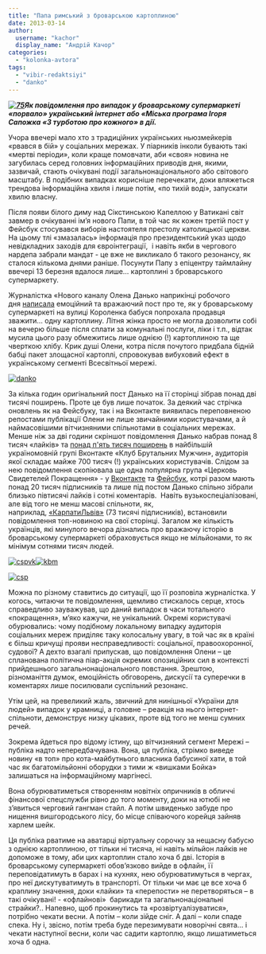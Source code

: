 ```yaml
---
title: "Папа римський з броварською картоплиною"
date: 2013-03-14
author: 
  username: "kachor"
  display_name: "Андрій Качор"
categories: 
  - "kolonka-avtora"
tags: 
  - "vibir-redaktsiyi"
  - "danko"
---
```


_**[![75](https://mpz.brovary.org/wp-content/uploads/2013/03/75.jpg)](https://mpz.brovary.org/wp-content/uploads/2013/03/75.jpg)Як повідомлення про випадок у броварському супермаркеті «порвало» український інтернет або «Міська програма Ігоря Сапожка «З турботою про кожного» в дії.**_ 

Учора ввечері мало хто з традиційних українських ньюзмейкерів «рвався в бій» у соціальних мережах. У піарників інколи бувають такі «мертві періоди», коли краще помовчати, аби «своя» новина не загубилась серед головних інформаційних приводів дня, якими, зазвичай, стають очікувані події загальнонаціонального або світового масштабу. В подібних випадках корисніше перечекати, доки вляжеться трендова інформаційна хвиля і лише потім, «по тихій воді», запускати хвилю власну.

Після появи білого диму над Сікстинською Капеллою у Ватикані світ завмер в очікуванні ім’я нового Папи, в той час як кожен третій пост у Фейсбук стосувався виборів настоятеля престолу католицької церкви. На цьому тлі «змазалась» інформація про президентський указ щодо невідкладних заходів для євроінтеграції,  і навіть якби в чергового нардепа забрали мандат - це вже не викликало б такого резонансу, як сталося кількома днями раніше. Посунути Папу з епіцентру таймлайну ввечері 13 березня вдалося лише… картоплині з броварського супермаркету.

Журналістка «Нового каналу Олена Данько наприкінці робочого дня [написала](http://www.facebook.com/olena.danko/posts/625106510837880) емоційний та вражаючий пост про те, як у броварському супермаркеті на вулиці Короленка бабуся попрохала продавця зважити… одну картоплину. Літня жінка просто не могла дозволити собі на вечерю більше після сплати за комунальні послуги, ліки і т.п., відтак мусила цього разу обмежитись лише однією (!) картоплиною та ще чверткою хлібу. Крик душі Олени, котра після почутого придбала бідній бабці пакет злощасної картоплі, спровокував вибуховий ефект в українському сегменті Всесвітньої мережі.

[![danko](https://mpz.brovary.org/wp-content/uploads/2013/03/danko.jpg)](https://mpz.brovary.org/wp-content/uploads/2013/03/danko.jpg)

За кілька годин оригінальний пост Данько на її сторінці зібрав понад дві тисячі поширень. Проте це був лише початок. За деякий час стрічка оновлень як на Фейсбуку, так і на Вконтакте виявилась переповненою репостами публікації Олени не лише звичайними користувачами, а й наймасовішими вітчизняними спільнотами в соціальних мережах. Менше ніж за дві години скріншот повідомлення Данько набрав понад 8 тисяч «лайків» та [понад п'ять тисяч поширень](http://vk.com/brutalmenclub?z=photo-24419507_299887415%2Falbum-24419507_00%2Frev) в найбільшій україномовній групі Вконтакте «Клуб Брутальних Мужчин», аудиторія якої складає майже 700 тисяч (!) українських користувачів. Слідом за нею повідомлення скопіювала ще одна популярна група «Церковь Свидетелей Покращення» - у [Вконтакте](http://vk.com/svideteli_pokrashenia?z=photo-39222064_297669193%2Falbum-39222064_00%2Frev) та [Фейсбук](http://www.facebook.com/photo.php?fbid=414081045354602&set=a.231725203590188.50350.230811260348249&ENGINE=1&theater), котрі разом мають понад 20 тисяч підписників та лише під постом Данько спільно зібрали близько півтисячі лайків і сотні коментарів.  Навіть вузькоспеціалізовані, але від того не менш масові спільноти, як, наприклад, [«КарпатиЛьвів»](http://vk.com/ultrasfckl?z=photo-5726389_300574534%2Falbum-5726389_00%2Frev) (73 тисячі підписників), встановили повідомлення топ-новиною на свої сторінці. Загалом же кількість українців, які минулого вечора дізнались про вражаючу історію в броварському супермаркеті обраховується якщо не мільйонами, то як мінімум сотнями тисяч людей.

[![cspvk](https://mpz.brovary.org/wp-content/uploads/2013/03/cspvk.jpg)](https://mpz.brovary.org/wp-content/uploads/2013/03/cspvk.jpg)[![kbm](https://mpz.brovary.org/wp-content/uploads/2013/03/kbm.jpg)](https://mpz.brovary.org/wp-content/uploads/2013/03/kbm.jpg)

[![csp](https://mpz.brovary.org/wp-content/uploads/2013/03/csp.jpg)](https://mpz.brovary.org/wp-content/uploads/2013/03/csp.jpg)

Можна по різному ставитись до ситуації, що її розповіла журналістка. У когось, читаючи те повідомлення, щемливо стискалось серце, хтось справедливо зауважував, що даний випадок в часи тотального «покращення», м’яко кажучи, не унікальний. Окремі користувачі обурювались: чому подібному локальному випадку аудиторія соціальних мереж приділяє таку колосальну увагу, в той час як в країні є більш кричущі прояви несправедливості: соціальної, правоохоронної, судової? А дехто взагалі припускав, що повідомлення Олени – це спланована політична піар-акція окремих опозиційних сил в контексті прийдешнього загальнонаціонального повстання. Зрештою, різноманіття думок, емоційність обговорень, дискусії та суперечки в коментарях лише посилювали суспільний резонанс.

Утім цей, на превеликий жаль, звичний для нинішньої «України для людей» випадок у крамниці, а головне – реакція на нього інтернет-спільноти, демонструє низку цікавих, проте від того не менш сумних речей.

Зокрема йдеться про відому істину, що вітчизняний сегмент Мережі – публіка надто непередбачувана. Вона, ця публіка, стрімко виведе новину «в топ» про кота-майбутнього власника бабусиної хати, в той час як багатомільйонні оборудки з тими ж «вишками Бойка» залишаться на інформаційному маргінесі.

Вона обурюватиметься створенням новітніх опричників в обличчі фінансової спецслужби рівно до того моменту, доки на ютюбі не з’явиться черговий гангман стайл. А потім швиденько забуде про нищення вишгородського лісу, бо місце співаючого корейця зайняв харлем шейк.

Ця публіка рватиме на аватарці віртуальну сорочку за нещасну бабусю з однією картоплиною, от тільки ні тисяча, ні навіть мільйон лайків не допоможе в тому, аби цих картоплин стало хоча б дві. Історія в броварському супермаркеті обов’язково вийде в офлайн, її переповідатимуть в барах і на кухнях, нею обурюватимуться в чергах, про неї дискутуватимуть в транспорті. От тільки чи має це все хоча б краплину значення, доки «лайки» та «перепости» не перетворяться – в такі очікувані! - «офлайнові»  барикади та загальнонаціональні страйки?.. Напевно, щоб прокинутись та «розвіртуалізуватися», потрібно чекати весни. А потім – коли зійде сніг. А далі – коли спаде спека. Ну і, звісно, потім треба буде перезимувати новорічні свята... і чекати наступної весни, коли час садити картоплю, якщо лишатиметься хоча б одна.
